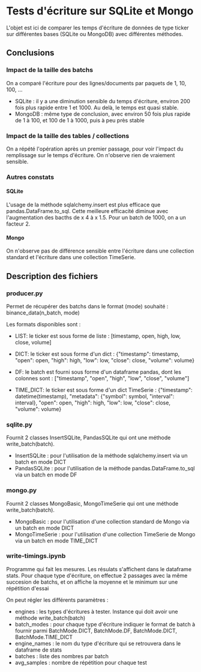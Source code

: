 # Tests d'écriture sur SQLite et Mongo

L'objet est ici de comparer les temps d'écriture de données de type ticker sur différentes bases (SQLite ou MongoDB) avec différentes méthodes.

## Conclusions
### Impact de la taille des batchs
On a comparé l'écriture pour des lignes/documents par paquets de 1, 10, 100, ...
- SQLite : il y a une diminution sensible du temps d'écriture, environ 200 fois plus rapide entre 1 et 1000. Au delà, le temps est quasi stable.
- MongoDB : même type de conclusion, avec environ 50 fois plus rapide de 1 à 100, et 100 de 1 à 1000, puis à peu près stable

### Impact de la taille des tables / collections
On a répété l'opération après un premier passage, pour voir l'impact du remplissage sur le temps d'écriture.
On n'observe rien de vraiement sensible.

### Autres constats
#### SQLite
L'usage de la méthode sqlalchemy.insert est plus efficace que pandas.DataFrame.to_sql. Cette meilleure efficacité diminue avec l'augmentation des bacths de x 4 à x 1.5. Pour un batch de 1000, on a un facteur 2.

#### Mongo
On n'observe pas de différence sensible entre l'écriture dans une collection standard et l'écriture dans une collection TimeSerie.


## Description des fichiers
### producer.py
Permet de récupérer des batchs dans le format (mode) souhaité :
binance_data(n_batch, mode)

Les formats disponibles sont :
- LIST: le ticker est sous forme de liste :
    [timestamp, open, high, low, close, volume]

- DICT: le ticker est sous forme d'un dict :
    {"timestamp": timestamp, "open": open, "high": high, "low": low, "close": close, "volume": volume}

- DF: le batch est fourni sous forme d'un dataframe pandas, dont les colonnes sont :
    ["timestamp", "open", "high", "low", "close", "volume"]

- TIME_DICT: le ticker est sous forme d'un dict TimeSerie :
    {"timestamp": datetime(timestamp), "metadata": {"symbol": symbol, "interval": interval}, "open": open, "high": high, "low": low, "close": close, "volume": volume}

### sqlite.py
Fournit 2 classes InsertSQLite, PandasSQLite qui ont une méthode write_batch(batch).

- InsertSQLite : pour l'utilisation de la méthode sqlalchemy.insert via un batch en mode DICT
- PandasSQLite : pour l'utilisation de la méthode pandas.DataFrame.to_sql via un batch en mode DF

### mongo.py
Fournit 2 classes MongoBasic, MongoTimeSerie qui ont une méthode write_batch(batch).

- MongoBasic : pour l'utilisation d'une collection standard de Mongo via un batch en mode DICT
- MongoTimeSerie : pour l'utilisation d'une collection TimeSerie de Mongo via un batch en mode TIME_DICT

### write-timings.ipynb
Programme qui fait les mesures. Les résulats s'affichent dans le dataframe stats. Pour chaque type d'écriture, on effectue 2 passages avec la même succesion de batchs, et on affiche la moyenne et le minimum sur une répétition d'essai

On peut régler les différents paramètres :
- engines : les types d'écritures à tester. Instance qui doit avoir une méthode write_batch(batch)
- batch_modes : pour chaque type d'écriture indiquer le format de batch à fournir parmi BatchMode.DICT, BatchMode.DF, BatchMode.DICT, BatchMode.TIME_DICT
- engine_names : le nom du type d'écriture qui se retrouvera dans le dataframe de stats
- batches : liste des nombres par batch
- avg_samples : nombre de répétition pour chaque test




